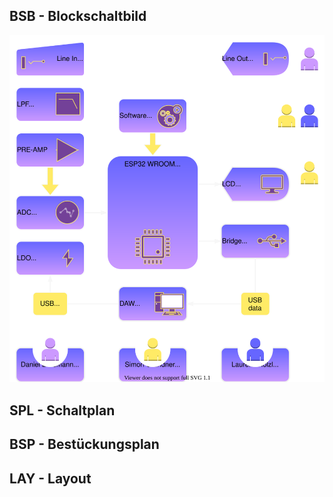 ## BSB - Blockschaltbild
![BSB](images/BSB-dark.svg)

## SPL - Schaltplan

## BSP - Bestückungsplan

## LAY - Layout
